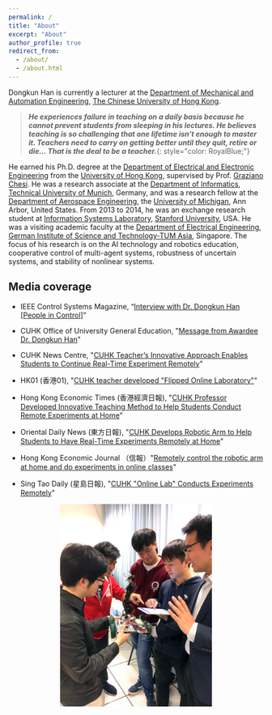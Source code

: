 ```yaml
---
permalink: /
title: "About"
excerpt: "About"
author_profile: true
redirect_from: 
  - /about/
  - /about.html
---
```


Dongkun Han is currently a lecturer at the [Department of Mechanical and Automation Engineering](http://www.mae.cuhk.edu.hk/), [The Chinese University of Hong Kong](https://www.cuhk.edu.hk/english/index.html). 
> ***He experiences failure in teaching on a daily basis because he cannot prevent students from sleeping in his lectures. He believes teaching is so challenging that one lifetime isn't enough to master it. Teachers need to carry on getting better until they quit, retire or die... That is the deal to be a teacher.***{: style="color: RoyalBlue;"} 

He earned his Ph.D. degree at the [Department of Electrical and Electronic Engineering](https://www.eee.hku.hk/) from the [University of Hong Kong](https://www.hku.hk/), supervised by Prof. [Graziano Chesi](https://www.eee.hku.hk/~chesi/). He was a research associate at the [Department of Informatics](https://www.in.tum.de/en/cover-page/), [Technical University of Munich](https://www.tum.de/en/), Germany, and was a research fellow at the [Department of Aerospace Engineering](https://aero.engin.umich.edu/), the [University of Michigan](https://umich.edu/), Ann Arbor, United States. From 2013 to 2014, he was an exchange research student at [Information Systems Laboratory](https://isl.stanford.edu/), [Stanford University](https://www.stanford.edu/), USA. He was a visiting academic faculty at the [Department of Electrical Engineering](https://tum-asia.edu.sg/electrical-engineering/), [German Institute of Science and Technology-TUM Asia](https://tum-asia.edu.sg/), Singapore. The focus of his research is on the AI technology and robotics education, cooperative control of multi-agent systems, robustness of uncertain systems, and stability of nonlinear systems.

Media coverage
---------------
* IEEE Control Systems Magazine, “[Interview with Dr. Dongkun Han [People in Control]](https://ieeexplore.ieee.org/document/8960580)” 
* CUHK Office of University General Education, "[Message from Awardee Dr. Dongkun Han](https://www.oge.cuhk.edu.hk/eta/2018/)"
* CUHK News Centre, "[CUHK Teacher’s Innovative Approach Enables Students to Continue Real-Time Experiment Remotely](https://www.cpr.cuhk.edu.hk/en/press/cuhk-teachers-innovative-approach-enables-students-to-continue-real-time-experiment-remotely/)"
* HK01 (香港01), "[CUHK teacher developed "Flipped Online Laboratory"](https://www.hk01.com/%E5%B0%88%E4%B8%8A%E6%95%99%E8%82%B2/866259/%E4%B8%AD%E5%A4%A7%E6%95%99%E6%8E%88%E7%96%AB%E4%B8%8B%E7%A0%94%E7%99%BC-%E7%BF%BB%E8%BD%89%E5%9C%A8%E7%B7%9A%E5%AF%A6%E9%A9%97%E5%AE%A4-%E9%81%99%E8%B7%9D%E6%8E%A7%E5%88%B6%E6%A9%9F%E6%A2%B0%E8%87%82%E5%9C%A8%E5%AE%B6%E5%81%9A%E5%AF%A6%E9%A9%97)"
* Hong Kong Economic Times (香港經濟日報), "[CUHK Professor Developed Innovative Teaching Method to Help Students Conduct Remote Experiments at Home](https://topick.hket.com/article/3462127/%E3%80%90%E5%89%B5%E6%96%B0%E6%95%99%E8%82%B2%E3%80%91%E4%B8%AD%E5%A4%A7%E6%95%99%E5%B8%AB%E7%A0%94%E5%89%B5%E6%96%B0%E6%95%99%E5%AD%B8%E6%96%B9%E5%BC%8F%E3%80%80%E5%8A%A9%E5%AD%B8%E7%94%9F%E5%9C%A8%E5%AE%B6%E9%81%99%E8%B7%9D%E9%80%B2%E8%A1%8C%E5%AF%A6%E6%99%82%E5%AF%A6%E9%A9%97)"

* Oriental Daily News (東方日報), "[CUHK Develops Robotic Arm to Help Students to Have Real-Time Experiments Remotely at Home](https://hk.on.cc/hk/bkn/cnt/news/20230215/bkn-20230215001524528-0215_00822_001.html)"

* Hong Kong Economic Journal （信報）"[Remotely control the robotic arm at home and do experiments in online classes](https://ejtech.hkej.com/?p=130675)"

* Sing Tao Daily (星島日報), "[CUHK "Online Lab" Conducts Experiments Remotely](https://std.stheadline.com/daily/article/2512589/%E6%97%A5%E5%A0%B1-%E6%95%99%E8%82%B2-%E4%B8%AD%E5%A4%A7-%E5%9C%A8%E7%B6%AB%E5%AF%A6%E9%A9%97%E5%AE%A4-%E9%81%99%E8%B7%9D%E5%81%9A%E5%AF%A6%E9%A9%97)"

<center><img src="/images/Photo2_Dongkun_Han.JPG" alt="Mountain View picture" style="width:300px;height:400px;"></center>
